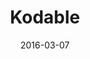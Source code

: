 ---
layout: site
title: "Kodable"
date: 2016-03-07
categories: [education]
version: 1.4.14
major: 1
minor: 4
patch: 14
slug: kodable
link: https://dashboard.kodable.com
permalink: /sites/:slug
---